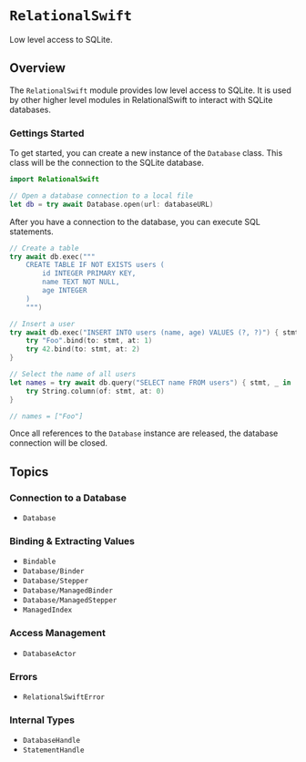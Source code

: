 # ``RelationalSwift``

Low level access to SQLite.

## Overview

The ``RelationalSwift`` module provides low level access to SQLite. It is used by other higher level modules in
RelationalSwift to interact with SQLite databases.

### Gettings Started

To get started, you can create a new instance of the ``Database`` class. This class will be the connection to the
SQLite database.

```swift
import RelationalSwift

// Open a database connection to a local file
let db = try await Database.open(url: databaseURL)
```

After you have a connection to the database, you can execute SQL statements.

```swift
// Create a table
try await db.exec("""
    CREATE TABLE IF NOT EXISTS users (
        id INTEGER PRIMARY KEY,
        name TEXT NOT NULL,
        age INTEGER
    )
    """)

// Insert a user
try await db.exec("INSERT INTO users (name, age) VALUES (?, ?)") { stmt in
    try "Foo".bind(to: stmt, at: 1)
    try 42.bind(to: stmt, at: 2)
}

// Select the name of all users
let names = try await db.query("SELECT name FROM users") { stmt, _ in
    try String.column(of: stmt, at: 0)
}

// names = ["Foo"]
```

Once all references to the ``Database`` instance are released, the database connection will be closed.

## Topics

### Connection to a Database

- ``Database``

### Binding & Extracting Values

- ``Bindable``
- ``Database/Binder``
- ``Database/Stepper``
- ``Database/ManagedBinder``
- ``Database/ManagedStepper``
- ``ManagedIndex``

### Access Management

- ``DatabaseActor``

### Errors

- ``RelationalSwiftError``

### Internal Types

- ``DatabaseHandle``
- ``StatementHandle``
